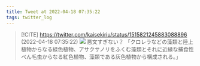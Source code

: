 ```yaml
---
title: Tweet at 2022-04-18 07:35:22
tags: twitter_log
---
```


> [!CITE] https://twitter.com/kaisekiriu/status/1515821245883088896 (2022-04-18 07:35:22)
> ![](https://twitter.com/kaisekiriu/status/1515821245883088896)
> 悪文すぎない？
> 「クロレラなどの藻類と陸上植物からなる緑色植物、アサクサノリをふくむ藻類とそれに近縁な捕食性べん毛虫からなる紅色植物、藻類である灰色植物から構成される。」
